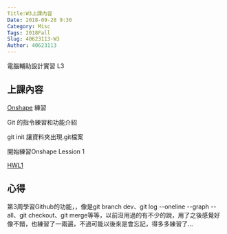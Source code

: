 ```yaml
---
Title:W3上課內容
Date: 2018-09-28 9:30
Category: Misc
Tags: 2018Fall
Slug: 40623113-W3
Author: 40623113
---
```


電腦輔助設計實習 L3

<!-- PELICAN_END_SUMMARY -->

上課內容
----

[Onshape](https://www.onshape.com/)  練習

Git 的指令練習和功能介紹

git init 讓資料夾出現.git檔案

開始練習Onshape Lession 1

[HWL1](https://youtu.be/2haFLp3b4cA)

心得
----

第3周學習Github的功能，，像是git branch dev、git log --oneline --graph --all、git checkout、git merge等等，以前沒用過的有不少的說，用了之後感覺好像不錯，也練習了一兩遍，不過可能以後來是會忘記，得多多練習了...
